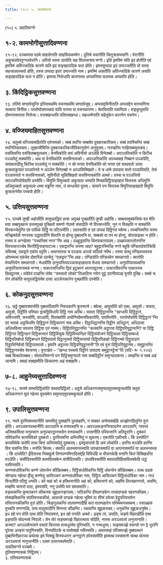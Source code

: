 ```yaml
---
title: (१०) ५. उपालिवग्गो

---
```

(१०) ५. उपालिवग्गो  


## १-२. कामभोगीसुत्तादिवण्णना

९१-९२. पञ्चमस्स पठमे साहसेनाति साहसियकम्मेन। दुतिये भयानीति चित्तुत्रासभयानि। वेरानीति अकुसलवेरपुग्गलवेरानि। अरियो चस्स ञायोति सह विपस्सनाय मग्गो। इति इमस्मिं सति इदं होतीति एवं इमस्मिं अविज्जादिके कारणे सति इदं सङ्खारादिकं फलं होति। इमस्सुप्पादा इदं उप्पज्जतीति यो यस्स सहजातपच्चयो होति, तस्स उप्पादा इतरं उप्पज्जति नाम। इमस्मिं असतीति अविज्जादिके कारणे असति सङ्खारादिकं फलं न होति। इमस्स निरोधाति कारणस्स अप्पवत्तिया फलस्स अप्पवत्ति होति।  


## ३. किंदिट्ठिकसुत्तवण्णना

९३. ततिये सण्ठापेसुन्ति इरियापथम्पि वचनपथम्पि सण्ठापेसुम्। अप्पसद्दविनीताति अप्पसद्देन मत्तभाणिना सत्थारा विनीता। परतोघोसपच्चया वाति परस्स वा वचनकारणा। चेतयिताति पकप्पिता। मङ्कुभूताति दोमनस्सप्पत्ता नित्तेजा। पत्तक्खन्धाति पतितक्खन्धा। सहधम्मेनाति सहेतुकेन कारणेन वचनेन।  


## ४. वज्जियमाहितसुत्तवण्णना

९४. चतुत्थे वज्जियमाहितोति एवंनामको। सब्बं तपन्ति सब्बमेव दुक्करकारिकम्। सब्बं तपस्सिन्ति सब्बं तपनिस्सितकम्। लूखाजीविन्ति दुक्करकारिकजीविकानुयोगं अनुयुत्तम्। गारय्हन्ति गरहितब्बयुत्तकम्। पसंसियन्ति पसंसितब्बयुत्तकम्। वेनयिकोति सयं अविनीतो अञ्ञेहि विनेतब्बो। अपञ्ञत्तिकोति न किञ्चि पञ्ञापेतुं सक्कोति। अथ वा वेनयिकोति सत्तविनासको। अपञ्ञत्तिकोति अपच्चक्खं निब्बानं पञ्ञापेति, सयंकतादीसु किञ्चि पञ्ञापेतुं न सक्कोति। न सो भगवा वेनयिकोति सो भगवा एवं याथावतो ञत्वा कुसलाकुसलं पञ्ञापेन्तो न अञ्ञेन विनेतब्बो न अञ्ञसिक्खितो। ये च धम्मे उपादाय सत्तो पञ्ञापियति, तेसं पञ्ञापनतो न सत्तविनासको, सुविनीतो सुसिक्खितो सत्तविनायकोति अत्थो। तस्स च पञ्ञत्तियो सपञ्ञत्तियोयेवाति दस्सेति। विमुत्तिं विमुच्चतो अकुसला धम्माति मिच्छादिट्ठिसङ्खातं चित्तस्स अधिमुत्तिं अधिमुच्चतो अकुसला धम्मा वड्ढन्ति नाम, तं सन्धायेतं वुत्तम्। सासने पन चित्तस्स विमुत्तिसङ्खातो विमुत्ति कुसलानंयेव पच्चयो होति।  


## ५. उत्तियसुत्तवण्णना

९५. पञ्चमे तुण्ही अहोसीति सत्तूपलद्धियं ठत्वा अपुच्छं पुच्छतीति तुण्ही अहोसि। सब्बसामुक्कंसिकं वत मेति मया सब्बपुच्छानं उत्तमपुच्छं पुच्छितो समणो गोतमो संसादेति नो विस्सज्जेति, नून न विसहति न सक्कोति विस्सज्जेतुन्ति एवं पापिकं दिट्ठिं मा पटिलभीति। तदस्साति तं एवं उप्पन्नं दिट्ठिगतं भवेय्य। पच्चन्तिमन्ति यस्मा मज्झिमदेसे नगरस्स उद्धापादीनि थिरानि वा होन्तु दुब्बलानि वा, सब्बसो वा पन मा होन्तु, चोरासङ्का न होति। तस्मा तं अग्गहेत्वा ‘‘पच्चन्तिमं नगर’’न्ति आह। दळ्हुद्धापन्ति थिरपाकारपादम्। दळ्हपाकारतोरणन्ति थिरपाकारञ्चेव थिरपिट्ठिसङ्घाटञ्च। एकद्वारन्ति कस्मा आह? बहुद्वारस्मिञ्हि नगरे बहूहि पण्डितदोवारिकेहि भवितब्बं, एकद्वारे एकोव वट्टति। तथागतस्स च पञ्ञाय अञ्ञो सदिसो नत्थि। तस्मा सत्थु पण्डितभावस्स ओपम्मत्थं एकंयेव दोवारिकं दस्सेतुं ‘‘एकद्वार’’न्ति आह। पण्डितोति पण्डिच्चेन समन्नागतो। ब्यत्तोति वेय्यत्तियेन समन्नागतो। मेधावीति ठानुप्पत्तियपञ्ञासङ्खाताय मेधाय समन्नागतो। अनुपरियायपथन्ति अनुपरियायनामकं मग्गम्। पाकारसन्धिन्ति द्विन्नं इट्ठकानं अपगतट्ठानम्। पाकारविवरन्ति पाकारस्स छिन्नट्ठानम्। तदेवेतं पञ्हन्ति तंयेव ‘‘सस्सतो लोको’’तिआदिना नयेन पुट्ठं ठपनीयपञ्हं पुनपि पुच्छि। सब्बो च तेन लोकोति सत्तूपलद्धियंयेव ठत्वा अञ्ञेनाकारेन पुच्छतीति दस्सेति।  


## ६. कोकनुदसुत्तवण्णना

९६. छट्ठे पुब्बापयमानोति पुब्बसदिसानि निरुदकानि कुरुमानो। क्वेत्थ, आवुसोति को एत्थ, आवुसो। यावता, आवुसो, दिट्ठीति यत्तिका द्वासट्ठिविधापि दिट्ठि नाम अत्थि। यावता दिट्ठिट्ठानन्ति ‘‘खन्धापि दिट्ठिट्ठानं, अविज्जापि, फस्सोपि, सञ्ञापि, वितक्कोपि अयोनिसोमनसिकारोपि, पापमित्तोपि , परतोघोसोपि दिट्ठिट्ठान’’न्ति एवं यत्तकं अट्ठविधम्पि दिट्ठिट्ठानं दिट्ठिकारणं नाम अत्थि। दिट्ठाधिट्ठानन्ति दिट्ठीनं अधिट्ठानं, अधिठत्वा अधिभवित्वा पवत्ताय दिट्ठिया एतं नामम्। दिट्ठिपरियुट्ठानन्ति ‘‘कतमानि अट्ठारस दिट्ठिपरियुट्ठानानि? या दिट्ठि दिट्ठिगतं दिट्ठिगहनं दिट्ठिकन्तारं दिट्ठिविसूकं दिट्ठिविप्फन्दितं दिट्ठिसंयोजनं दिट्ठिसल्लं दिट्ठिसम्बाधो दिट्ठिपलिबोधो दिट्ठिबन्धनं दिट्ठिपपातो दिट्ठानुसयो दिट्ठिसन्तापो दिट्ठिपरिळाहो दिट्ठिगन्थो दिट्ठुपादानं दिट्ठाभिनिवेसो दिट्ठिपरामासो। इमानि अट्ठारस दिट्ठिपरियुट्ठानानी’’ति एवं वुत्तं दिट्ठिपरियुट्ठानम्। समुट्ठानन्ति दिट्ठिट्ठानस्सेव वेवचनम्। वुत्तञ्हेतं – ‘‘खन्धा पच्चयो दिट्ठीनं उपादाय समुट्ठानट्ठेना’’ति (पटि॰ म॰ १.१२४) सब्बं वित्थारेतब्बम्। सोतापत्तिमग्गो पन दिट्ठिसमुग्घातो नाम सब्बदिट्ठीनं समुग्घातकत्ता। तमहन्ति तं सब्बं अहं जानामि। क्याहं वक्खामीति किंकारणा अहं वक्खामि।  


## ७-८. आहुनेय्यसुत्तादिवण्णना

९७-९८. सत्तमे सम्मादिट्ठिकोति याथावदिट्ठिको। अट्ठमे अधिकरणसमुप्पादवूपसमकुसलोति चतुन्नं अधिकरणानं मूलं गहेत्वा वूपसमेन समुप्पादवूपसमकुसलो होति।  


## ९. उपालिसुत्तवण्णना

९९. नवमे दुरभिसम्भवानीति सम्भवितुं दुक्खानि दुस्सहानि, न सक्का अप्पेसक्खेहि अज्झोगाहितुन्ति वुत्तं होति। अरञ्ञवनपत्थानीति अरञ्ञानि च वनपत्थानि च। आरञ्ञकङ्गनिप्फादनेन अरञ्ञानि, गामन्तं अतिक्कमित्वा मनुस्सानं अनुपचारट्ठानभावेन वनपत्थानि। पन्तानीति परियन्तानि अतिदूरानि। दुक्करं पविवेकन्ति कायविवेको दुक्करो। दुरभिरमन्ति अभिरमितुं न सुकरम्। एकत्तेति एकीभावे। किं दस्सेति? कायविवेके कतेपि तत्थ चित्तं अभिरमापेतुं दुक्करम्। द्वयंद्वयारामो हि अयं लोकोति। हरन्ति मञ्ञेति हरन्ति विय घसन्ति विय। मनोति चित्तम्। समाधिं अलभमानस्साति उपचारसमाधिं वा अप्पनासमाधिं वा अलभन्तस्स । किं दस्सेति? ईदिसस्स भिक्खुनो तिणपण्णमिगादिसद्देहि विविधेहि च भीसनकेहि वनानि चित्तं विक्खिपन्ति मञ्ञेति। संसीदिस्सतीति कामवितक्केन संसीदिस्सति। उप्लविस्सतीति ब्यापादविहिंसावितक्केहि उद्धं प्लविस्सति।  
कण्णसंधोविकन्ति कण्णे धोवन्तेन कीळितब्बम्। पिट्ठिसंधोविकन्ति पिट्ठिं धोवन्तेन कीळितब्बम्। तत्थ उदकं सोण्डाय गहेत्वा द्वीसु कण्णेसु आसिञ्चनं कण्णसंधोविका नाम, पिट्ठियं आसिञ्चनं पिट्ठिसंधोविका नाम। गाधं विन्दतीति पतिट्ठं लभति। को चाहं को च हत्थिनागोति अहं को, हत्थिनागो को, अहम्पि तिरच्छानगतो, अयम्पि, मय्हम्पि चत्तारो पादा, इमस्सपि, ननु उभोपि मयं समसमाति।  
वङ्ककन्ति कुमारकानं कीळनकं खुद्दकनङ्गलम्। घटिकन्ति दीघदण्डकेन रस्सदण्डकं पहरणकीळम्। मोक्खचिकन्ति संपरिवत्तककीळं, आकासे दण्डकं गहेत्वा भूमियं वा सीसं ठपेत्वा हेट्ठुपरियभावेन परिवत्तनकीळन्ति वुत्तं होति। चिङ्गुलकन्ति तालपण्णादीहि कतं वातप्पहारेन परिब्भमनचक्कम्। पत्ताळ्हकं वुच्चति पण्णनाळि, ताय वालुकादीनि मिनन्ता कीळन्ति। रथकन्ति खुद्दकरथम्। धनुकन्ति खुद्दकधनुमेव।  
इध खो पन वोति एत्थ वोति निपातमत्तं, इध खो पनाति अत्थो। इङ्घ त्वं, उपालि, सङ्घे विहराहीति एत्थ इङ्घाति चोदनत्थे निपातो। तेन थेरं सङ्घमज्झे विहारत्थाय चोदेति, नास्स अरञ्ञवासं अनुजानाति। कस्मा? अरञ्ञसेनासने वसतो किरस्स वासधुरमेव पूरिस्सति, न गन्थधुरम्। सङ्घमज्झे वसन्तो पन द्वे धुरानि पूरेत्वा अरहत्तं पापुणिस्सति, विनयपिटके च पामोक्खो भविस्सति। अथस्साहं परिसमज्झे पुब्बपत्थनं पुब्बाभिनीहारञ्च कथेत्वा इमं भिक्खुं विनयधरानं अग्गट्ठाने ठपेस्सामीति इममत्थं पस्समानो सत्था थेरस्स अरञ्ञवासं नानुजानीति। दसमं उत्तानत्थमेवाति।  
उपालिवग्गो पञ्चमो।  
दुतियपण्णासकं निट्ठितम्।  
३. ततियपण्णासकं  